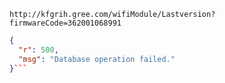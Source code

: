 `http://kfgrih.gree.com/wifiModule/Lastversion?firmwareCode=362001068991`

```json
{
  "r": 500,
  "msg": "Database operation failed."
}```
